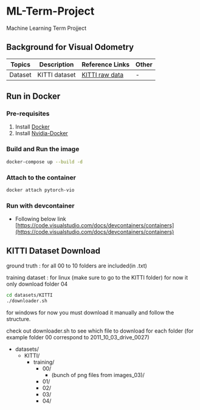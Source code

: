 # ML-Term-Project
Machine Learning Term Projject

## Background for Visual Odometry

| Topics | Description | Reference Links | Other |
|--------------|-------------|--------------------------|-------|
| Dataset | KITTI dataset | [KITTI raw data](https://www.cvlibs.net/datasets/kitti/raw_data.php) | - |

## Run in Docker

### Pre-requisites

1. Install [Docker](https://docs.docker.com/get-docker/)
2. Install [Nvidia-Docker](http://web.archive.org/web/20230627162323/https://docs.nvidia.com/datacenter/cloud-native/container-toolkit/latest/install-guide.html)

### Build and Run the image

```bash
docker-compose up --build -d 
```

### Attach to the container

```bash
docker attach pytorch-vio
```

### Run with devcontainer

- Following below link
[https://code.visualstudio.com/docs/devcontainers/containers](https://code.visualstudio.com/docs/devcontainers/containers)

## KITTI Dataset Download

ground truth : for all 00 to 10 folders are included(in .txt)

training dataset : for linux (make sure to go to the KITTI folder)
for now it only download folder 04
```bash 
cd datasets/KITTI
./downloader.sh
```

for windows for now you must download it manually and follow the structure.

check out downloader.sh to see which file to download for each folder (for example folder 00 correspond to 2011_10_03_drive_0027) 

- datasets/
  - KITTI/
    - training/
        - 00/
            - (bunch of png files from images_03)/
        - 01/
        - 02/
        - 03/
        - 04/ 




